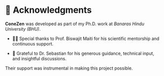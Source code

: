 # 📌 Acknowledgments

**ConeZen** was developed as part of my Ph.D. work at *Banaras Hindu University (BHU)*.

- 👨‍🏫 Special thanks to Prof. Biswajit Maiti for his scientific mentorship and continuous support.

- 🧪 Grateful to Dr. Sebastian for his generous guidance, technical input, and insightful discussions.

Their support was instrumental in making this project possible.
